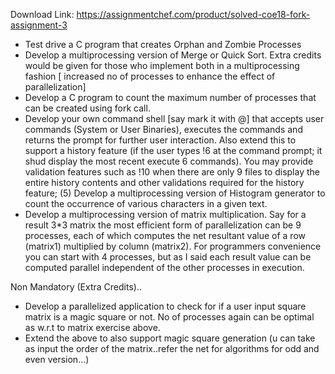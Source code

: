 Download Link: https://assignmentchef.com/product/solved-coe18-fork-assignment-3
<br>
<ul>

 <li>Test drive a C program that creates Orphan and Zombie Processes</li>

 <li>Develop a multiprocessing version of Merge or Quick Sort. Extra credits would be given for those who implement both in a multiprocessing fashion [ increased no of processes to enhance the effect of parallelization]</li>

 <li>Develop a C program to count the maximum number of processes that can be created using fork call.</li>

 <li>Develop your own command shell [say mark it with @] that accepts user commands (System or User Binaries), executes the commands and returns the prompt for further user interaction. Also extend this to support a history feature (if the user types !6 at the command prompt; it shud display the most recent execute 6 commands). You may provide validation features such as !10 when there are only 9 files to display the entire history contents and other validations required for the history feature;  (5) Develop a multiprocessing version of Histogram generator to count the occurrence of various characters in a given text.</li>

 <li>Develop a multiprocessing version of matrix multiplication. Say for a result 3*3 matrix the most efficient form of parallelization can be 9 processes, each of which computes the net resultant value of a row (matrix1) multiplied by column (matrix2). For programmers convenience you can start with 4 processes, but as I said each result value can be computed parallel independent of the other processes in execution.</li>

</ul>

Non Mandatory (Extra Credits)..




<ul>

 <li>Develop a parallelized application to check for if a user input square matrix is a magic square or not. No of processes again can be optimal as w.r.t to matrix exercise above.</li>

 <li>Extend the above to also support magic square generation (u can take as input the order of the matrix..refer the net for algorithms for odd and even version…)</li>

</ul>











